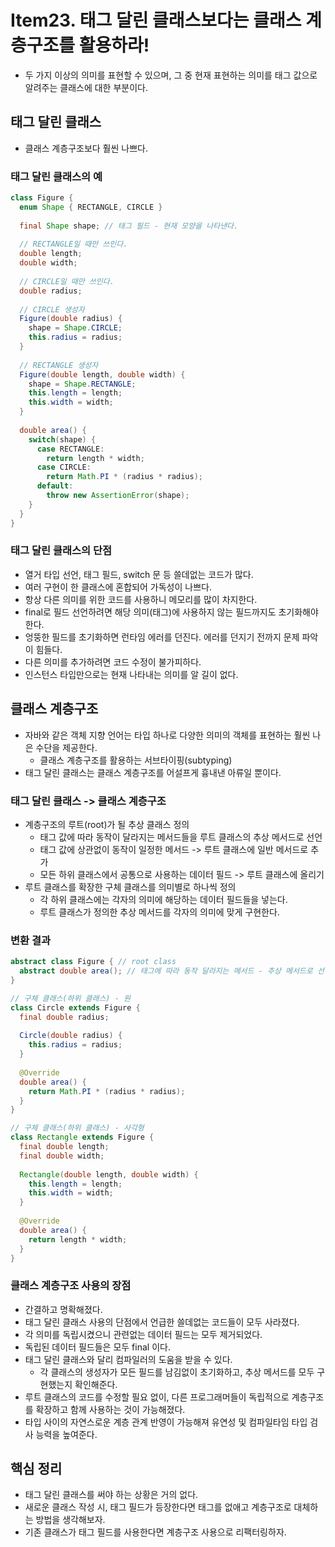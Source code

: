 # Item23. 태그 달린 클래스보다는 클래스 계층구조를 활용하라!

- 두 가지 이상의 의미를 표현할 수 있으며, 그 중 현재 표현하는 의미를 태그 값으로 알려주는 클래스에 대한 부분이다.



## 태그 달린 클래스

- 클래스 계층구조보다 훨씬 나쁘다.

### 태그 달린 클래스의 예

~~~java
class Figure {
  enum Shape { RECTANGLE, CIRCLE }
  
  final Shape shape; // 태그 필드 - 현재 모양을 나타낸다.
  
  // RECTANGLE일 때만 쓰인다.
  double length;
  double width;
  
  // CIRCLE일 때만 쓰인다.
  double radius;
  
  // CIRCLE 생성자
  Figure(double radius) {
    shape = Shape.CIRCLE;
    this.radius = radius;
  }
  
  // RECTANGLE 생성자
  Figure(double length, double width) {
    shape = Shape.RECTANGLE;
    this.length = length;
   	this.width = width;
  }
  
  double area() {
    switch(shape) {
      case RECTANGLE:
        return length * width;
      case CIRCLE:
        return Math.PI * (radius * radius);
      default:
        throw new AssertionError(shape);
    }
  }
}
~~~

### 태그 달린 클래스의 단점

- 열거 타입 선언, 태그 필드, switch 문 등 쓸데없는 코드가 많다.
- 여러 구현이 한 클래스에 혼합되어 가독성이 나쁘다.
- 항상 다른 의미를 위한 코드를 사용하니 메모리를 많이 차지한다.
- final로 필드 선언하려면 해당 의미(태그)에 사용하지 않는 필드까지도 초기화해야 한다.
- 엉뚱한 필드를 초기화하면 런타임 에러를 던진다. 에러를 던지기 전까지 문제 파악이 힘들다.
- 다른 의미를 추가하려면 코드 수정이 불가피하다.
- 인스턴스 타입만으로는 현재 나타내는 의미를 알 길이 없다. 



## 클래스 계층구조

- 자바와 같은 객체 지향 언어는 타입 하나로 다양한 의미의 객체를 표현하는 훨씬 나은 수단을 제공한다.
  - 클래스 계층구조를 활용하는 서브타이핑(subtyping)
- 태그 달린 클래스는 클래스 계층구조를 어설프게 흉내낸 아류일 뿐이다.

### 태그 달린 클래스 -> 클래스 계층구조

- 계층구조의 루트(root)가 될 추상 클래스 정의
  - 태그 값에 따라 동작이 달라지는 메서드들을 루트 클래스의 추상 메서드로 선언
  - 태그 값에 상관없이 동작이 일정한 메서드 -> 루트 클래스에 일반 메서드로 추가
  - 모든 하위 클래스에서 공통으로 사용하는 데이터 필드 -> 루트 클래스에 올리기
- 루트 클래스를 확장한 구체 클래스를 의미별로 하나씩 정의
  - 각 하위 클래스에는 각자의 의미에 해당하는 데이터 필드들을 넣는다.
  - 루트 클래스가 정의한 추상 메서드를 각자의 의미에 맞게 구현한다.

### 변환 결과

~~~java
abstract class Figure { // root class
  abstract double area(); // 태그에 따라 동작 달라지는 메서드 - 추상 메서드로 선언
}

// 구체 클래스(하위 클래스) - 원
class Circle extends Figure {
  final double radius;
  
  Circle(double radius) {
    this.radius = radius;
  }
  
  @Override
  double area() {
    return Math.PI * (radius * radius);
  }
}

// 구체 클래스(하위 클래스) - 사각형
class Rectangle extends Figure {
  final double length;
  final double width;
  
  Rectangle(double length, double width) {
    this.length = length;
    this.width = width;
  }
  
  @Override
  double area() {
    return length * width;
  }
}
~~~

### 클래스 계층구조 사용의 장점

- 간결하고 명확해졌다.
- 태그 달린 클래스 사용의 단점에서 언급한 쓸데없는 코드들이 모두 사라졌다.
- 각 의미를 독립시켰으니 관련없는 데이터 필드는 모두 제거되었다.
- 독립된 데이터 필드들은 모두 final 이다.
- 태그 달린 클래스와 달리 컴파일러의 도움을 받을 수 있다.
  - 각 클래스의 생성자가 모든 필드를 남김없이 초기화하고, 추상 메서드를 모두 구현했는지 확인해준다.
- 루트 클래스의 코드를 수정할 필요 없이, 다른 프로그래머들이 독립적으로 계층구조를 확장하고 함께 사용하는 것이 가능해졌다.
- 타입 사이의 자연스로운 계층 관계 반영이 가능해져 유연성 및 컴파일타임 타입 검사 능력을 높여준다.



## 핵심 정리

- 태그 달린 클래스를 써야 하는 상황은 거의 없다.
- 새로운 클래스 작성 시, 태그 필드가 등장한다면 태그를 없애고 계층구조로 대체하는 방법을 생각해보자.
- 기존 클래스가 태그 필드를 사용한다면 계층구조 사용으로 리팩터링하자.

